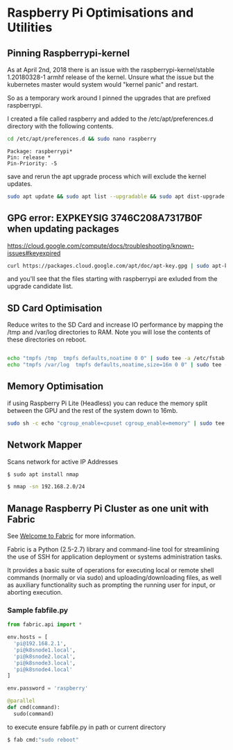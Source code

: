 # Raspberry Pi Optimisations and Utilities

## Pinning Raspberrypi-kernel

As at April 2nd, 2018 there is an issue with the raspberrypi-kernel/stable 1.20180328-1 armhf release of the kernel. Unsure what the issue but the kubernetes master would system would "kernel panic" and restart.

So as a temporary work around I pinned the upgrades that are prefixed raspberrypi.

I created a file called raspberry and added to the /etc/apt/preferences.d directory with the following contents.

```bash
cd /etc/apt/preferences.d && sudo nano raspberry
```

```
Package: raspberrypi*       
Pin: release *
Pin-Priority: -5
```

save and rerun the apt upgrade process which will exclude the kernel updates.

```bash
sudo apt update && sudo apt list --upgradable && sudo apt dist-upgrade -y
```


## GPG error: EXPKEYSIG 3746C208A7317B0F when updating packages

https://cloud.google.com/compute/docs/troubleshooting/known-issues#keyexpired

```bash
curl https://packages.cloud.google.com/apt/doc/apt-key.gpg | sudo apt-key add -
```


and you'll see that the files starting with raspberrypi are exluded from the upgrade candidate list.

## SD Card Optimisation

Reduce writes to the SD Card and increase IO performance by mapping the /tmp and /var/log directories to RAM. Note you will lose the contents of these directories on reboot.

```bash

echo "tmpfs /tmp  tmpfs defaults,noatime 0 0" | sudo tee -a /etc/fstab
echo "tmpfs /var/log  tmpfs defaults,noatime,size=16m 0 0" | sudo tee -a /etc/fstab


```

## Memory Optimisation

if using Raspberry Pi Lite (Headless) you can reduce the memory split between the GPU and the rest of the system down to 16mb.

```bash
sudo sh -c echo "cgroup_enable=cpuset cgroup_enable=memory" | sudo tee -a /boot/cmdline.txt
```


## Network Mapper

Scans network for active IP Addresses

```bash
$ sudo apt install nmap

$ nmap -sn 192.168.2.0/24
```

## Manage Raspberry Pi Cluster as one unit with Fabric

See [Welcome to Fabric](http://www.fabfile.org/) for more information.

Fabric is a Python (2.5-2.7) library and command-line tool for streamlining the use of SSH for application deployment or systems administration tasks.

It provides a basic suite of operations for executing local or remote shell commands (normally or via sudo) and uploading/downloading files, as well as auxiliary functionality such as prompting the running user for input, or aborting execution.

### Sample fabfile.py 

```py
from fabric.api import *

env.hosts = [
  'pi@192.168.2.1',
  'pi@k8snode1.local',
  'pi@k8snode2.local',
  'pi@k8snode3.local',
  'pi@k8snode4.local'
]

env.password = 'raspberry'

@parallel
def cmd(command):
  sudo(command)
```

to execute ensure fabfile.py in path or current directory

```bash
$ fab cmd:"sudo reboot"
```